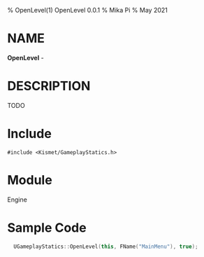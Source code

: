 % OpenLevel(1) OpenLevel 0.0.1
% Mika Pi
% May 2021


# NAME

**OpenLevel** -

# DESCRIPTION
TODO

# Include

`#include <Kismet/GameplayStatics.h>`

# Module

Engine

# Sample Code
```C++
  UGameplayStatics::OpenLevel(this, FName("MainMenu"), true);
```

